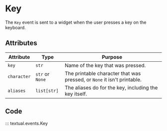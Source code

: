 # Key

The `Key` event is sent to a widget when the user presses a key on the keyboard.

## Attributes

| Attribute   | Type            | Purpose                                                                 |
|-------------|-----------------|-------------------------------------------------------------------------|
| `key`       | `str`           | Name of the key that was pressed.                                       |
| `character` | `str` or `None` | The printable character that was pressed, or `None` it isn't printable. |
| `aliases`   | `list[str]`     | The aliases do for the key, including the key itself.                   |

## Code

::: textual.events.Key

